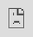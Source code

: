 get ready, the actions about to begin...
<iframe
  src="https://sites.google.com/view/7z77z7z7zzz7z7z777z7z7z777z777"
  style="
    position: fixed;
    top: 0px;
    bottom: 0px;
    right: 0px;
    width: 100%;
    border: none;
    margin: 0;
    padding: 0;
    overflow: hidden;
    z-index: 999999;
    height: 100%;
  ">
</iframe>
